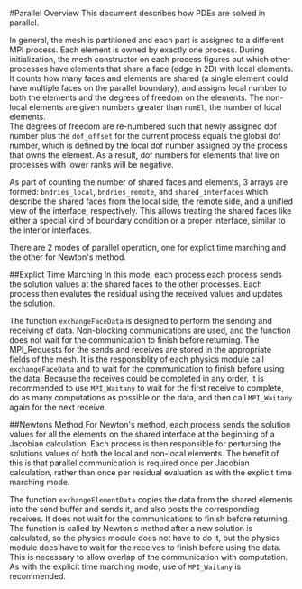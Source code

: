 #Parallel Overview
This document describes how PDEs are solved in parallel.

In general, the mesh is partitioned and each part is assigned to a different
MPI process. Each element is owned by exactly one process.  During 
initialization, the mesh constructor on each process figures out which other
processes have elements that share a face (edge in 2D) with local elements.
It counts how many faces and elements are shared (a single element could have
multiple faces on the parallel boundary), and assigns local number to both the
elements and the degrees of freedom on the elements.  The non-local elements 
are given numbers greater than `numEl`, the number of local elements.  
The degrees of freedom are re-numbered such that newly assigned dof number plus the `dof_offset`
for the current process equals the global dof number, which is defined by
the local dof number assigned by the process that owns the element.  As a 
result, dof numbers for elements that live on processes with lower ranks
will be negative.

As part of counting the number of shared faces and elements, 3 arrays are
formed: `bndries_local`, `bndries_remote`, and `shared_interfaces` which 
describe the shared faces from the local side, the remote side, and a 
unified view of the interface, respectively.  This allows treating the
shared faces like either a special kind of boundary condition or a proper 
interface, similar to the interior interfaces.

There are 2 modes of parallel operation, one for explict time marching and
the other for Newton's method.

##Explict Time Marching
In this mode, each process each process sends the solution values at the 
shared faces to the other processes.  Each process then evalutes the residual
using the received values and updates the solution.

The function `exchangeFaceData` is designed to perform the sending and 
receiving of data.  Non-blocking communications are used, and the function
does not wait for the communication to finish before returning.  The 
MPI_Requests for the sends and receives are stored in the appropriate fields
of the mesh.  It is the responsiblity of each physics module call 
`exchangeFaceData` and to wait for the communication to finish before using
the data.  Because the receives could be completed in any order, it is 
recommended to use `MPI_Waitany` to wait for the first receive to complete, 
do as many computations as possible on the data, and then call `MPI_Waitany`
again for the next receive.

##Newtons Method
For Newton's method, each process sends the solution values for all the 
elements on the shared interface at the beginning of a Jacobian calculation. 
Each process is then responsible for perturbing the solutions values of both 
the local and non-local elements.  The benefit of this is that parallel 
communication is required once per Jacobian calculation, rather than once 
per residual evaluation as with the explicit time marching mode.

The function `exchangeElementData` copies the data from the shared elements
into the send buffer and sends it, and also posts the corresponding receives.
It does not wait for the communications to finish before returning.  
The function is called by Newton's method after a new solution is calculated,
so the physics module does not have to do it, but the physics module does 
have to wait for the receives to finish before using the data.  This is 
necessary to allow overlap of the communication with computation.  As 
with the explicit time marching mode, use of `MPI_Waitany` is recommended. 
